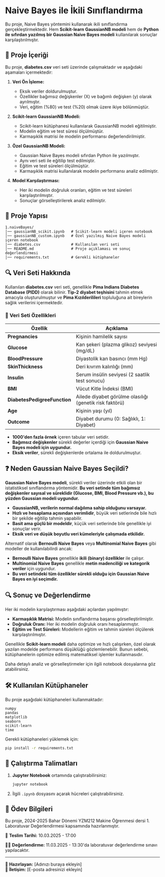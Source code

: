 # Naive Bayes ile İkili Sınıflandırma

Bu proje, Naive Bayes yöntemini kullanarak ikili sınıflandırma gerçekleştirmektedir. Hem **Scikit-learn GaussianNB modeli** hem de **Python ile sıfırdan yazılmış bir Gaussian Naive Bayes modeli** kullanılarak sonuçlar karşılaştırılmıştır.

## 📌 Proje İçeriği
Bu proje, **diabetes.csv** veri seti üzerinde çalışmaktadır ve aşağıdaki aşamaları içermektedir:

1. **Veri Ön İşleme:**
   - Eksik veriler doldurulmuştur.
   - Özellikler bağımsız değişkenler (X) ve bağımlı değişken (y) olarak ayrılmıştır.
   - Veri, eğitim (%80) ve test (%20) olmak üzere ikiye bölünmüştür.

2. **Scikit-learn GaussianNB Modeli:**
   - Scikit-learn kütüphanesi kullanılarak GaussianNB modeli eğitilmiştir.
   - Modelin eğitim ve test süresi ölçülmüştür.
   - Karmaşıklık matrisi ile modelin performansı değerlendirilmiştir.

3. **Özel GaussianNB Modeli:**
   - Gaussian Naive Bayes modeli sıfırdan Python ile yazılmıştır.
   - Aynı veri seti ile eğitilip test edilmiştir.
   - Eğitim ve test süreleri ölçülmüştür.
   - Karmaşıklık matrisi kullanılarak modelin performansı analiz edilmiştir.

4. **Model Karşılaştırması:**
   - Her iki modelin doğruluk oranları, eğitim ve test süreleri karşılaştırılmıştır.
   - Sonuçlar görselleştirilerek analiz edilmiştir.

## 📂 Proje Yapısı
```
1.naiveBayes/
│── gaussianNB_scikit.ipynb   # Scikit-learn modeli içeren notebook
│── gaussianNB_custom.ipynb   # Özel yazılmış Naive Bayes modeli içeren notebook
│── diabetes.csv              # Kullanılan veri seti
│── README.md                 # Proje açıklaması ve sonuç değerlendirmesi
│── requirements.txt          # Gerekli kütüphaneler
```

## 🔍 Veri Seti Hakkında
Kullanılan **diabetes.csv** veri seti, genellikle **Pima Indians Diabetes Database (PIDD)** olarak bilinir. **Tip-2 diyabet teşhisini** tahmin etmek amacıyla oluşturulmuştur ve **Pima Kızılderilileri** topluluğuna ait bireylerin sağlık verilerini içermektedir.

### 📌 **Veri Seti Özellikleri**
| **Özellik**            | **Açıklama** |
|------------------------|-------------|
| **Pregnancies**        | Kişinin hamilelik sayısı |
| **Glucose**           | Kan şekeri (plazma glikoz) seviyesi (mg/dL) |
| **BloodPressure**      | Diyastolik kan basıncı (mm Hg) |
| **SkinThickness**      | Deri kıvrım kalınlığı (mm) |
| **Insulin**           | Serum insülin seviyesi (2 saatlik test sonucu) |
| **BMI**               | Vücut Kitle İndeksi (BMI) |
| **DiabetesPedigreeFunction** | Ailede diyabet görülme olasılığı (genetik risk faktörü) |
| **Age**               | Kişinin yaşı (yıl) |
| **Outcome**           | Diyabet durumu (0: Sağlıklı, 1: Diyabet) |

- **1000'den fazla örnek** içeren tabular veri setidir.
- **Bağımsız değişkenler** sürekli değerler içerdiği için **Gaussian Naive Bayes modeli için uygundur.**
- **Eksik veriler**, sürekli değişkenlerde ortalama ile doldurulmuştur.

## ❓ Neden Gaussian Naive Bayes Seçildi?
**Gaussian Naive Bayes modeli**, sürekli veriler üzerinde etkili olan bir istatistiksel sınıflandırma yöntemidir. **Bu veri setinde tüm bağımsız değişkenler sayısal ve süreklidir (Glucose, BMI, Blood Pressure vb.), bu yüzden Gaussian modeli uygundur.**

- **GaussianNB, verilerin normal dağılıma sahip olduğunu varsayar.**
- **Hızlı ve hesaplama açısından verimlidir**, büyük veri setlerinde bile hızlı bir şekilde eğitilip tahmin yapabilir.
- **Basit ama güçlü bir modeldir**, küçük veri setlerinde bile genellikle iyi sonuçlar verir.
- **Eksik veri ve düşük boyutlu veri kümeleriyle çalışmada etkilidir.**

Alternatif olarak **Bernoulli Naive Bayes** veya **Multinomial Naive Bayes** gibi modeller de kullanılabilirdi ancak:
- **Bernoulli Naive Bayes** genellikle **ikili (binary) özellikler** ile çalışır.
- **Multinomial Naive Bayes** genellikle **metin madenciliği ve kategorik veriler** için uygundur.
- **Bu veri setindeki tüm özellikler sürekli olduğu için Gaussian Naive Bayes en iyi seçimdir.**

## 🔍 Sonuç ve Değerlendirme
Her iki modelin karşılaştırması aşağıdaki açılardan yapılmıştır:

- **Karmaşıklık Matrisi:** Modelin sınıflandırma başarısı görselleştirilmiştir.
- **Doğruluk Oranı:** Her iki modelin doğruluk oranı hesaplanmıştır.
- **Eğitim ve Test Süreleri:** Modellerin eğitim ve tahmin süreleri ölçülerek karşılaştırılmıştır.

Genellikle **Scikit-learn modeli** daha optimize ve hızlı çalışırken, özel olarak yazılan modelde performans düşüklüğü gözlemlenebilir. Bunun sebebi, kütüphanelerin optimize edilmiş matematiksel işlemler kullanmasıdır.

Daha detaylı analiz ve görselleştirmeler için ilgili notebook dosyalarına göz atabilirsiniz.

## 🛠 Kullanılan Kütüphaneler
Bu proje aşağıdaki kütüphaneleri kullanmaktadır:

```
numpy
pandas
matplotlib
seaborn
scikit-learn
time
```

Gerekli kütüphaneleri yüklemek için:
```bash
pip install -r requirements.txt
```

## 📌 Çalıştırma Talimatları
1. **Jupyter Notebook** ortamında çalıştırabilirsiniz:
   ```bash
   jupyter notebook
   ```
2. İlgili `.ipynb` dosyasını açarak hücreleri çalıştırabilirsiniz.

## 📅 Ödev Bilgileri
Bu proje, 2024-2025 Bahar Dönemi YZM212 Makine Öğrenmesi dersi 1. Laboratuvar Değerlendirmesi kapsamında hazırlanmıştır.

📝 **Teslim Tarihi:** 10.03.2025 - 17:00

👨‍🏫 **Değerlendirme:** 11.03.2025 - 13:30'da laboratuvar değerlendirme sınavı yapılacaktır.

---

🎯 **Hazırlayan:** [Adınızı buraya ekleyin]  
📧 **İletişim:** [E-posta adresinizi ekleyin]

